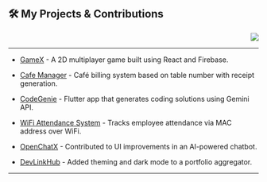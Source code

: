 <div align="justify">
  <h2 align="left">🛠️ My Projects & Contributions</h2>
  <p align="right">
    <a href="https://linkedin.com/in/yourprofile" target="_blank">
      <img src="https://img.shields.io/badge/LinkedIn-blue?style=for-the-badge&logo=linkedin" />
    </a>
  </p>
</div>

---

- [GameX](https://github.com/yourusername/gamex) - A 2D multiplayer game built using React and Firebase.

- [Cafe Manager](https://github.com/yourusername/cafe-manager) - Café billing system based on table number with receipt generation.

- [CodeGenie](https://github.com/yourusername/codegenie) - Flutter app that generates coding solutions using Gemini API.

- [WiFi Attendance System](https://github.com/yourusername/wifi-attendance) - Tracks employee attendance via MAC address over WiFi.

- [OpenChatX](https://github.com/otherdev/openchatx) - Contributed to UI improvements in an AI-powered chatbot.

- [DevLinkHub](https://github.com/otherdev/devlinkhub) - Added theming and dark mode to a portfolio aggregator.

---
